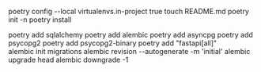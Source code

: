 poetry config --local virtualenvs.in-project true
touch README.md
poetry init -n
poetry install

 poetry add sqlalchemy
 poetry add alembic 
poetry add asyncpg
poetry add psycopg2
poetry add psycopg2-binary
poetry add "fastapi[all]"  
 alembic init migrations
alembic revision --autogenerate -m 'initial'
alembic upgrade head 
 alembic downgrade -1


